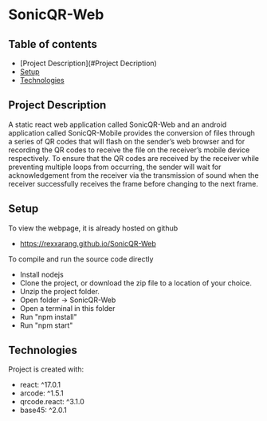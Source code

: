# SonicQR-Web

## Table of contents
* [Project Description](#Project Decription)
* [Setup](#Setup)
* [Technologies](#Technologies)

## Project Description
A static react web application called SonicQR-Web and an android application called SonicQR-Mobile provides the conversion of files through a series of QR codes that will flash on the sender’s web browser and for recording the QR codes to receive the file on the receiver’s mobile device respectively. To ensure that the QR codes are received by the receiver while preventing multiple loops from occurring, the sender will wait for acknowledgement from the receiver via the transmission of sound when the receiver successfully receives the frame before changing to the next frame.

## Setup
To view the webpage, it is already hosted on github
- https://rexxarang.github.io/SonicQR-Web 

To compile and run the source code directly
- Install nodejs 
- Clone the project, or download the zip file to a location of your choice. 
- Unzip the project folder.
- Open folder -> SonicQR-Web
- Open a terminal in this folder
- Run "npm install"
- Run "npm start"

## Technologies
Project is created with:
* react: ^17.0.1
* arcode: ^1.5.1
* qrcode.react: ^3.1.0
* base45: ^2.0.1
